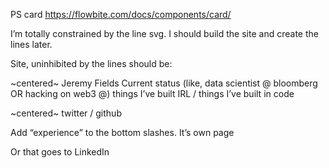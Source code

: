 PS card https://flowbite.com/docs/components/card/

I’m totally constrained by the line svg. I should build the site and create the lines later.

Site, uninhibited by the lines should be:

~centered~
Jeremy Fields
Current status (like, data scientist @ bloomberg OR hacking on web3 @)
things I’ve built IRL / things I’ve built in code

<lines>

~centered~
twitter / github

Add “experience” to the bottom slashes. It’s own page

Or that goes to LinkedIn
